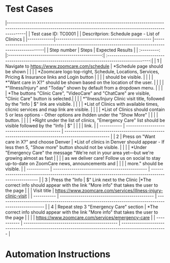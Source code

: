 # Test Cases

|---------------------------------------------------------------------------------------------------------------------------------------------------------------------|
| Test case ID: TC0001                                                                                                                                                |
| Descritprion: Schedule page - List of Clinincs                                                                                                                      |
|-------------|----------------------------------------------- |------------------------------------------------------------------------------------------------------|
| Step number | Steps                                          | Expected Results                                                                                     | 
| :---------: |:----------------------------------------------:| :---------------------------------------------------------------------------------------------------:|
| 1           | Navigate to https://www.zoomcare.com/schedule  | *Schedule page should be shown                                                                       |
|             |                                                | *Zoomcare logo top-right, Schedule, Locations, Services, Pricing & Insurance links and Login button  |
|             |                                                |  should be visible.                                                                                  |
|             |                                                | *"Want care in X?" should be shown based on the location of the user.                                |
|             |                                                | *"Illness/Injury" and "Today" shown by default from a dropdown menu.                                 |
|             |                                                | *The buttons "Clinic Care", "VideoCare" and "ChatCare" are visible, "Clinic Care" button is selected.|
|             |                                                | *"Ilness/Injury Clinic visit title, followed by the "Info | $" link are visiblle.                    |
|             |                                                | *List of Clinics with available times, clicnic services and map link are visible.                    |
|             |                                                | *List of Clinics should contain 5 or less options - Other options are ihdden under the "Show More"   |
|             |                                                |  button.                                                                                             |
|             |                                                | *Right under the list of clinics, "Emergency Care" list should be visible followed by the "Info | $" |  |             |                                                |  link.                                                                                               |
| ----------- | ---------------------------------------------- | ---------------------------------------------------------------------------------------------------- |
| 2           | Press on "Want care in X?" and choose Denver   | *List of clinics in Denver should appear - If less then 5, "Show more" button should not be visible. |
|             |                                                | *Under "Emergency Care" the message "We're not in your area yet—but we're growing almost as fast     |
|             |                                                |  as we deliver care! Follow us on social to stay up-to-date on ZoomCare news, announcements and      |
|             |                                                |  more." should be visible.                                                                           | 
| ----------- | ---------------------------------------------- | ---------------------------------------------------------------------------------------------------- |
| 3           | Press the "Info | $" Link next to the Clinic   |*The correct info should appear with the link "More info" that takes the user to the page             |
|             | Visit title                                    |  https://www.zoomcare.com/services/illness-injury-clinic-visit                                       |
| ----------- | ---------------------------------------------- | ---------------------------------------------------------------------------------------------------- |
| 4           | Repeat step 3 "Emergency Care" section         | *The correct info should appear with the link "More info" that takes the user to the page            |
|             |                                                | https://www.zoomcare.com/services/emergency-care                                                     |
| ----------- | ---------------------------------------------- | ---------------------------------------------------------------------------------------------------- |



# Automation Instructions
